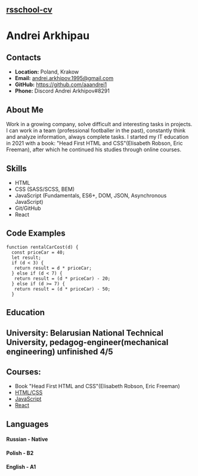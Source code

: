 ## __[rsschool-cv](https://github.com/aaandrei1/rsschool-cv)__

# __Andrei Arkhipau__

## __Contacts__
* __Location:__ Poland, Krakow
* __Email:__ andrei.arkhipov.1995@gmail.com
* __GitHub:__ https://github.com/aaandrei1
* __Phone:__ Discord Andrei Arkhipov#8291

## __About Me__
Work in a growing company, solve difficult and interesting tasks in projects. 
I can work in a team (professional footballer in the past), constantly think and analyze information, always complete tasks.
I started my IT education in 2021 with a book: "Head First HTML and CSS"(Elisabeth Robson, Eric Freeman), after which he continued his studies through online courses.
## __Skills__
* HTML
* CSS (SASS/SCSS, BEM)
* JavaScript (Fundamentals, ES6+, DOM, JSON, Asynchronous JavaScript)
* Git/GitHub
* React

## __Code Examples__
```
function rentalCarCost(d) {
  const priceCar = 40;
  let result;
  if (d < 3) {
   return result = d * priceCar;
  } else if (d < 7) {
   return result = (d * priceCar) - 20;
  } else if (d >= 7) {
   return result = (d * priceCar) - 50;
  }
```

## __Education__
## __University:__ Belarusian National Technical University, pedagog-engineer(mechanical engineering) unfinished 4/5
## __Courses:__
* Book "Head First HTML and CSS"(Elisabeth Robson, Eric Freeman)
* [HTML/CSS](https://fls.guru/)
* [JavaScript](https://www.youtube.com/watch?v=CxgOKJh4zWE&t=16716s)
* [React](https://www.youtube.com/playlist?list=PLcvhF2Wqh7DNVy1OCUpG3i5lyxyBWhGZ8)

## Languages
#### __Russian__ - Native
#### __Polish__  - B2
#### __English__ - A1
